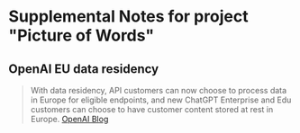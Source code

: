 # Supplemental Notes for project "Picture of Words"

## OpenAI EU data residency
> With data residency, API customers can now choose to process data in Europe for eligible endpoints, and new ChatGPT Enterprise and Edu customers can choose to have customer content stored at rest in Europe.
[OpenAI Blog](https://www.linkedin.com/posts/openai_introducing-data-residency-in-europe-activity-7293148067657134080-8Tmy?utm_source=share&utm_medium=member_desktop)
